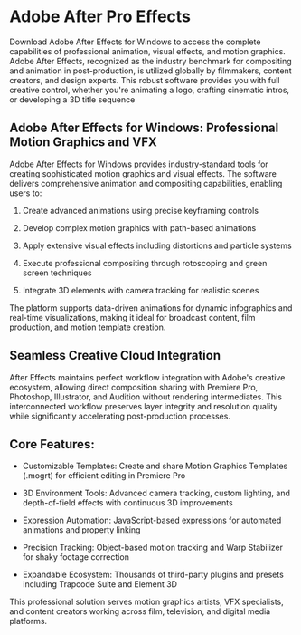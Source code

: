 # Adobe After Pro Effects 
Download Adobe After Effects for Windows to access the complete capabilities of professional animation, visual effects, and motion graphics. Adobe After Effects, recognized as the industry benchmark for compositing and animation in post-production, is utilized globally by filmmakers, content creators, and design experts. This robust software provides you with full creative control, whether you're animating a logo, crafting cinematic intros, or developing a 3D title sequence


## Adobe After Effects for Windows: Professional Motion Graphics and VFX

Adobe After Effects for Windows provides industry-standard tools for creating sophisticated motion graphics and visual effects. The software delivers comprehensive animation and compositing capabilities, enabling users to:

1. Create advanced animations using precise keyframing controls

2. Develop complex motion graphics with path-based animations

3. Apply extensive visual effects including distortions and particle systems

4. Execute professional compositing through rotoscoping and green screen techniques

5. Integrate 3D elements with camera tracking for realistic scenes

The platform supports data-driven animations for dynamic infographics and real-time visualizations, making it ideal for broadcast content, film production, and motion template creation.

## Seamless Creative Cloud Integration
After Effects maintains perfect workflow integration with Adobe's creative ecosystem, allowing direct composition sharing with Premiere Pro, Photoshop, Illustrator, and Audition without rendering intermediates. This interconnected workflow preserves layer integrity and resolution quality while significantly accelerating post-production processes.

## Core Features:

- Customizable Templates: Create and share Motion Graphics Templates (.mogrt) for efficient editing in Premiere Pro

- 3D Environment Tools: Advanced camera tracking, custom lighting, and depth-of-field effects with continuous 3D improvements

- Expression Automation: JavaScript-based expressions for automated animations and property linking

- Precision Tracking: Object-based motion tracking and Warp Stabilizer for shaky footage correction

- Expandable Ecosystem: Thousands of third-party plugins and presets including Trapcode Suite and Element 3D

This professional solution serves motion graphics artists, VFX specialists, and content creators working across film, television, and digital media platforms.
